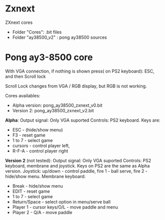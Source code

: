 # Zxnext
ZXnext cores
* Folder "Cores": .bit files
* Folder "ay38500_v2" : pong ay38500 sources

# Pong ay3-8500 core
With VGA connection, if nothing is shown press( on PS2 keyboard): ESC, and then Scroll lock 

Scroll Lock changes from VGA / RGB display, but RGB is not working.

Cores availables:
* Alpha version: pong_ay38500_zxnext_v0.bit
* Version 2: pong_ay38500_zxnext_v2.bit

<b>Alpha</b>:
Output signal: Only VGA suported
Controls: PS2 keyboard.
Keys are: 
* ESC - (hide/show menu)
* F3 - reset game
* 1 to 7 - select game
* cursors - control player left, 
* R-F-A - control player right

<b>Version 2</b> (not tested):
Output signal: Only VGA suported
Controls: PS2 keyboard, membrane and joystick.
Keys on PS2 are the same as Alpha version.
Joystick: up/down - control paddle, fire 1 - ball serve, fire 2 - hide/show menu.
Membrane keyboard:
* Break - hide/show menu
* EDIT  - reset game
* 1 to 7 - select game
* Return/Space - select option in menu/serve ball
* Player 1 - cursor keys/O/L - move paddle and menu
* Player 2 - Q/A - move paddle
